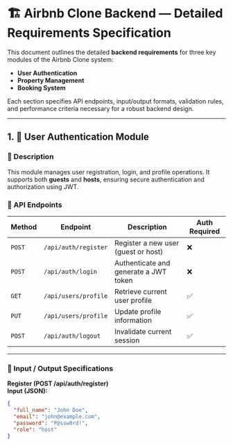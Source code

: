 # 🏗️ Airbnb Clone Backend — Detailed Requirements Specification

This document outlines the detailed **backend requirements** for three key modules of the Airbnb Clone system:  
- **User Authentication**  
- **Property Management**  
- **Booking System**

Each section specifies API endpoints, input/output formats, validation rules, and performance criteria necessary for a robust backend design.

---

## 1. 🔐 User Authentication Module

### 📝 Description
This module manages user registration, login, and profile operations. It supports both **guests** and **hosts**, ensuring secure authentication and authorization using JWT.

### 📡 API Endpoints

| Method | Endpoint | Description | Auth Required |
|--------|-----------|--------------|----------------|
| `POST` | `/api/auth/register` | Register a new user (guest or host) | ❌ |
| `POST` | `/api/auth/login` | Authenticate and generate a JWT token | ❌ |
| `GET`  | `/api/users/profile` | Retrieve current user profile | ✅ |
| `PUT`  | `/api/users/profile` | Update profile information | ✅ |
| `POST` | `/api/auth/logout` | Invalidate current session | ✅ |

---

### 🧾 Input / Output Specifications

**Register (POST /api/auth/register)**  
**Input (JSON):**
```json
{
  "full_name": "John Doe",
  "email": "john@example.com",
  "password": "P@ssw0rd!",
  "role": "host"
}
